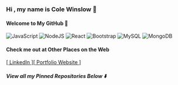 ###  Hi , my name is Cole Winslow 🚀  
#### Welcome to My GitHub 👾

<img alt="JavaScript" src="https://img.shields.io/badge/javascript%20-%23F7E01C.svg?&style=for-the-badge&logo=javascript&logoColor=%23000000"/> 
<img alt="NodeJS" src="https://img.shields.io/badge/node.js%20-%23339933.svg?&style=for-the-badge&logo=node.js&logoColor=white"/> 
<img alt="React" src="https://img.shields.io/badge/react%20-%2320232a.svg?&style=for-the-badge&logo=react&logoColor=%2361DAFB"/> 
<img alt="Bootstrap" src="https://img.shields.io/badge/bootstrap%205%20-%237952B3.svg?&style=for-the-badge&logo=bootstrap&logoColor=white"/>  
<img alt="MySQL" src="https://img.shields.io/badge/mysql-%2300758F.svg?&style=for-the-badge&logo=mysql&logoColor=F29111"/> 
<img alt="MongoDB" src ="https://img.shields.io/badge/MongoDB-%2313AA52.svg?&style=for-the-badge&logo=mongodb&logoColor=white"/> 


#### Check me out at Other Places on the Web
 <a href="https://www.linkedin.com/in/cole-winslow/">[ LinkedIn ]</a><a target="blank" href="https://colewinslowportfolio.netlify.app/">[ Portfolio Website ]</a>

#####  View all my Pinned Repositories Below ⬇️
